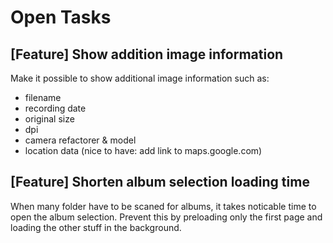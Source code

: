 # Open Tasks
## [Feature] Show addition image information
Make it possible to show additional image information such as:
- filename
- recording date
- original size
- dpi
- camera refactorer & model
- location data (nice to have: add link to maps.google.com)

## [Feature] Shorten album selection loading time
When many folder have to be scaned for albums, it takes noticable time to open the album selection.
Prevent this by preloading only the first page and loading the other stuff in the background.